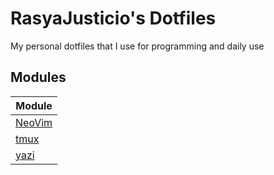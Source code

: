 # RasyaJusticio's Dotfiles

My personal dotfiles that I use for programming and daily use

## Modules

| Module |
| ----- |
| [NeoVim](./nvim/.config/nvim/README.md) |
| [tmux](./tmux/.config/tmux/README.md) |
| [yazi](./tmux/.config/yazi/README.md) |

